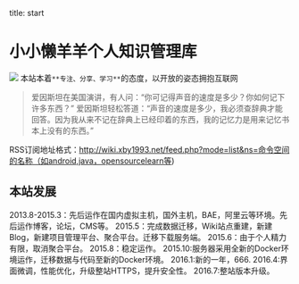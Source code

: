 title: start 

#  小小懒羊羊个人知识管理库 
![](/data/dokuwiki/pasted/20150522-073905.png)
本站本着` **专注、分享、学习** `的态度，以开放的姿态拥抱互联网
<blockquote>
爱因斯坦在美国演讲，有人问：“你可记得声音的速度是多少？你如何记下许多东西？”
爱因斯坦轻松答道：“声音的速度是多少，我必须查辞典才能回答。因为我从来不记在辞典上已经印着的东西，我的记忆力是用来记忆书本上没有的东西。”
</blockquote>

RSS订阅地址格式：http://wiki.xby1993.net/feed.php?mode=list&ns=命令空间的名称（如android,java，opensourcelearn等)

##  本站发展 
2013.8-2015.3：先后运作在国内虚拟主机，国外主机，BAE，阿里云等环境。先后运作博客，论坛，CMS等。
2015.5：完成数据迁移，Wiki站点重建，新建Blog，新建项目管理平台、聚合平台。迁移下载服务端。
2015.6：由于个人精力有限，取消聚合平台。
2015.8：稳定运作。
2015.10:服务器采用全新的Docker环境运作，迁移数据与代码至新的Docker环境。
2016.1:新的一年，666.
2016.4:界面微调，性能优化，升级整站HTTPS，提升安全性。
2016.7:整站版本升级。